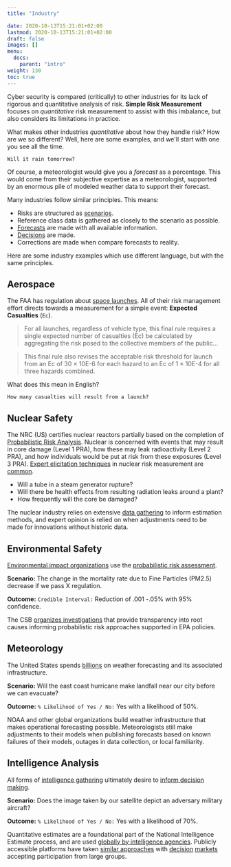```yaml
---
title: "Industry"

date: 2020-10-13T15:21:01+02:00
lastmod: 2020-10-13T15:21:01+02:00
draft: false
images: []
menu:
  docs:
    parent: "intro"
weight: 130
toc: true
---
```


Cyber security is compared (critically) to other industries for its lack of rigorous and quantitative analysis of risk. **Simple Risk Measurement** focuses on _quantitative_ risk measurement to assist with this imbalance, but also considers its limitations in practice.

What makes other industries _quantitative_ about how they handle risk? How are we so different? Well, here are some examples, and we'll start with one you see all the time.

``` none
Will it rain tomorrow?
```

Of course, a meteorologist would give you a _forecast_ as a percentage. This would come from their subjective expertise as a meteorologist, supported by an enormous pile of modeled weather data to support their forecast.

Many industries follow similar principles. This means:

- Risks are structured as [scenarios](/docs/risk/scenarios). 
- Reference class data is gathered as closely to the scenario as possible.
- [Forecasts](/docs/estimation/forecasting) are made with all available information. 
- [Decisions](/docs/intro/decisions/) are made. 
- Corrections are made when compare forecasts to reality.

Here are some industry examples which use different language, but with the same principles.

## Aerospace

The FAA has regulation about [space launches](govinfo.gov/content/pkg/FR-2016-07-20/pdf/2016-17083.pdf). All of their risk management effort directs towards a measurement for a simple event: **Expected Casualties** (`Ec`).

>For all launches, regardless of vehicle type, this final rule requires a single expected number of casualties (Ec) be calculated by aggregating the risk posed to the collective members of the public...

>This final rule also revises the acceptable risk threshold for launch from an Ec of 30 × 10E-6 for each hazard to an Ec of 1 × 10E-4 for all three hazards combined.

What does this mean in English?

``` none
How many casualties will result from a launch? 
```

## Nuclear Safety

The NRC (US) certifies nuclear reactors partially based on the completion of [Probabilistic Risk Analysis](https://www.nrc.gov/about-nrc/regulatory/risk-informed/pra.html). Nuclear is concerned with events that may result in core damage (Level 1 PRA), how these may leak radioactivity (Level 2 PRA), and how individuals would be put at risk from these exposures (Level 3 PRA). [Expert elicitation
techniques](https://www.standards.doe.gov/standards-documents/1200/1628-2013/@@images/file)
in nuclear risk measurement are
[common](https://www.nrc.gov/reading-rm/doc-collections/fact-sheets/probabilistic-risk-asses.html). 

- Will a tube in a steam generator rupture?
- Will there be health effects from resulting radiation leaks around a plant?
- How frequently will the core be damaged?

The nuclear industry relies on extensive [data
gathering](https://catalog.data.gov/dataset?q=organization:((nrc-gov)))
to inform estimation methods, and expert opinion is relied on when
adjustments need to be made for innovations without historic data.

## Environmental Safety

[Environmental impact organizations](https://www.epa.gov/osa/basic-information-about-scientific-coordination) use the [probabilistic risk assessment](https://www.epa.gov/sites/production/files/2014-11/documents/raf-pra-faq-final.pdf).

**Scenario:** The change in the mortality rate due to Fine Particles (PM2.5) decrease if we pass X regulation.

**Outcome:** `Credible Interval:` Reduction of .001 -.05% with 95% confidence.

The CSB [organizes investigations](https://www.csb.gov/investigations/)
that provide transparency into root causes informing probabilistic risk
approaches supported in EPA policies.

## Meteorology

The United States spends
[billions](https://en.wikipedia.org/wiki/Weather_forecasting) on weather
forecasting and its associated infrastructure.

**Scenario:** Will the east coast hurricane make landfall near our city before we
    can evacuate?

**Outcome:** `% Likelihood of Yes / No:` Yes with a likelihood of 50%.

NOAA and other global organizations build weather infrastructure that
makes operational forecasting possible. Meteorologists still make adjustments to their models when publishing forecasts based on known failures of their models, outages in data collection, or local familiarity.

## Intelligence Analysis

All forms of [intelligence gathering](https://en.wikipedia.org/wiki/List_of_intelligence_gathering_disciplines) ultimately desire to [inform decision making](https://www.cia.gov/library/center-for-the-study-of-intelligence/csi-publications/books-and-monographs/sherman-kent-and-the-board-of-national-estimates-collected-essays/4estimates.html).

**Scenario:**  Does the image taken by our satellite depict an adversary military aircraft?

**Outcome:**  `% Likelihood of Yes / No:` Yes with a likelihood of 70%.

Quantitative estimates are a foundational part of the National Intelligence Estimate process, and are used [globally by intelligence agencies](https://www.vice.com/en/article/kbz7gn/canadian-intelligence-agencies-are-actually-pretty-good-at-strategic-forecasting). Publicly accessible platforms have taken [similar approaches](https://www.predictit.org/) with [decision](https://www.gjopen.com/) [markets](https://augur.net/) accepting participation from large groups.